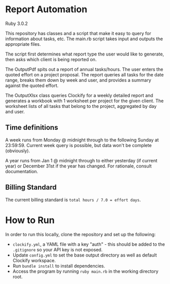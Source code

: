 # Report Automation

Ruby 3.0.2

This repository has classes and a script that make it easy to query for information about tasks, etc. The main.rb script takes input and outputs the appropriate files.

The script first determines what report type the user would like to generate, then asks which client is being reported on.

The OutputPdf spits out a report of annual tasks/hours. The user enters the quoted effort on a project proposal. The report queries all tasks for the date range, breaks them down by week and user, and provides a summary against the quoted effort.

The OutputXlsx class queries Clockify for a weekly detailed report and generates a workbook with 1 worksheet per project for the given client. The worksheet lists of all tasks that belong to the project, aggregated by day and user.

## Time definitions
A week runs from Monday @ midnight through to the following Sunday at 23:59:59. Current week query is possible, but data won't be complete (obviously).

A year runs from Jan 1 @ midnight through to either yesterday (if current year) or December 31st if the year has changed. For rationale, consult documentation.

## Billing Standard
The current billing standard is `total hours / 7.0 = effort days`.

# How to Run
In order to run this locally, clone the repository and set up the following:
* `clockify.yml`, a YAML file with a key "auth" - this should be added to the
  `.gitignore` so your API key is not exposed.
* Update `config.yml` to set the base output directory as well as default Clockify workspace.
* Run `bundle install` to install dependencies.
* Access the program by running `ruby main.rb` in the working directory root.